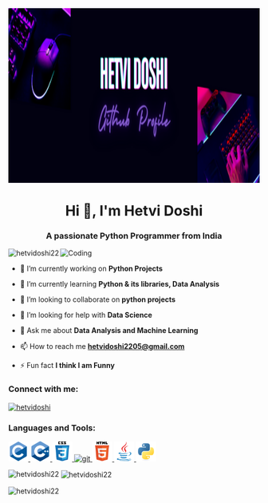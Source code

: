 <img align="center" alt="Coding" width="2000" height="350" src="https://github.com/hetvidoshi22/hetvidoshi22/blob/main/Hetvi%20Doshi%20Github%20Profile.png">
<h1 align="center">Hi 👋, I'm Hetvi Doshi</h1>
<h3 align="center">A passionate Python Programmer from India</h3>
<img align="right" alt="Coding" width="400" src="https://camo.githubusercontent.com/f3b04bcc5a6c38cefe94f011a982263fc8718412568f756362f903776c66d008/68747470733a2f2f6d656469612e74656e6f722e636f6d2f53353962506b543070716341414141432f70726f6772616d6d696e672e676966">


<p align="left"> <img src="https://komarev.com/ghpvc/?username=hetvidoshi22&label=Profile%20views&color=0e75b6&style=flat" alt="hetvidoshi22" /> </p>

- 🔭 I’m currently working on **Python Projects**

- 🌱 I’m currently learning **Python & its libraries, Data Analysis**

- 👯 I’m looking to collaborate on **python projects**

- 🤝 I’m looking for help with **Data Science**

- 💬 Ask me about **Data Analysis and Machine Learning**

- 📫 How to reach me **hetvidoshi2205@gmail.com**

- ⚡ Fun fact **I think I am Funny**

<h3 align="left">Connect with me:</h3>
<p align="left">
<a href="[[https://linkedin.com/in/hetvidoshi](https://www.linkedin.com/in/hetvi-doshi-244611277/)](https://www.linkedin.com/in/hetvi-doshi-772079303/)" target="blank"><img align="center" src="https://raw.githubusercontent.com/rahuldkjain/github-profile-readme-generator/master/src/images/icons/Social/linked-in-alt.svg" alt="hetvidoshi" height="30" width="40" /></a>
</p>

<h3 align="left">Languages and Tools:</h3>
<p align="left"> <a href="https://www.cprogramming.com/" target="_blank" rel="noreferrer"> <img src="https://raw.githubusercontent.com/devicons/devicon/master/icons/c/c-original.svg" alt="c" width="40" height="40"/> </a> <a href="https://www.w3schools.com/cpp/" target="_blank" rel="noreferrer"> <img src="https://raw.githubusercontent.com/devicons/devicon/master/icons/cplusplus/cplusplus-original.svg" alt="cplusplus" width="40" height="40"/> </a> <a href="https://www.w3schools.com/css/" target="_blank" rel="noreferrer"> <img src="https://raw.githubusercontent.com/devicons/devicon/master/icons/css3/css3-original-wordmark.svg" alt="css3" width="40" height="40"/> </a> <a href="https://git-scm.com/" target="_blank" rel="noreferrer"> <img src="https://www.vectorlogo.zone/logos/git-scm/git-scm-icon.svg" alt="git" width="40" height="40"/> </a> <a href="https://www.w3.org/html/" target="_blank" rel="noreferrer"> <img src="https://raw.githubusercontent.com/devicons/devicon/master/icons/html5/html5-original-wordmark.svg" alt="html5" width="40" height="40"/> </a> <a href="https://www.java.com" target="_blank" rel="noreferrer"> <img src="https://raw.githubusercontent.com/devicons/devicon/master/icons/java/java-original.svg" alt="java" width="40" height="40"/> </a> <a href="https://www.python.org" target="_blank" rel="noreferrer"> <img src="https://raw.githubusercontent.com/devicons/devicon/master/icons/python/python-original.svg" alt="python" width="40" height="40"/> </a> </p>

<p><img align="left" src="https://github-readme-stats.vercel.app/api/top-langs?username=hetvidoshi22&show_icons=true&locale=en&layout=compact" alt="hetvidoshi22" /></p>

<p>&nbsp;<img align="center" src="https://github-readme-stats.vercel.app/api?username=hetvidoshi22&show_icons=true&locale=en" alt="hetvidoshi22" /></p>

<p><img align="center" src="https://github-readme-streak-stats.herokuapp.com/?user=hetvidoshi22&" alt="hetvidoshi22" /></p>
